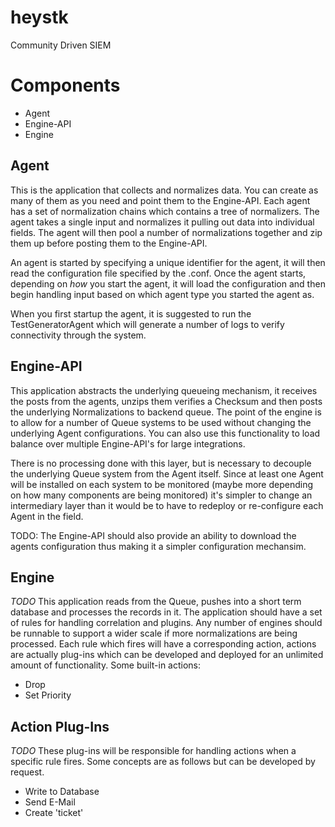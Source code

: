 # heystk
Community Driven SIEM

# Components

* Agent
* Engine-API
* Engine

## Agent
This is the application that collects and normalizes data. You can create as many of them as you need and point them to the Engine-API. Each agent has a set of normalization chains which contains a tree of normalizers. The agent takes a single input and normalizes it pulling out data into individual fields. The agent will then pool a number of normalizations together and zip them up before posting them to the Engine-API.

An agent is started by specifying a unique identifier for the agent, it will then read the configuration file specified by the <unique identifier>.conf. Once the agent starts, depending on *how* you start the agent, it will load the configuration and then begin handling input based on which agent type you started the agent as.

When you first startup the agent, it is suggested to run the TestGeneratorAgent which will generate a number of logs to verify connectivity through the system.

## Engine-API
This application abstracts the underlying queueing mechanism, it receives the posts from the agents, unzips them verifies a Checksum and then posts the underlying Normalizations to backend queue. The point of the engine is to allow for a number of Queue systems to be used without changing the underlying Agent configurations. You can also use this functionality to load balance over multiple Engine-API's for large integrations.

There is no processing done with this layer, but is necessary to decouple the underlying Queue system from the Agent itself. Since at least one Agent will be installed on each system to be monitored (maybe more depending on how many components are being monitored) it's simpler to change an intermediary layer than it would be to have to redeploy or re-configure each Agent in the field.

TODO: The Engine-API should also provide an ability to download the agents configuration thus making it a simpler configuration mechansim.

## Engine
*TODO*
This application reads from the Queue, pushes into a short term database and processes the records in it. The application should have a set of rules for handling correlation and plugins. Any number of engines should be runnable to support a wider scale if more normalizations are being processed. Each rule which fires will have a corresponding action, actions are actually plug-ins which can be developed and deployed for an unlimited amount of functionality. Some built-in actions:

* Drop
* Set Priority

## Action Plug-Ins
*TODO*
These plug-ins will be responsible for handling actions when a specific rule fires. Some concepts are as follows but can be developed by request.

* Write to Database
* Send E-Mail
* Create 'ticket'
